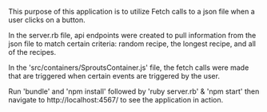 This purpose of this application is to utilize Fetch calls to a json file when a user clicks on a button.

In the server.rb file, api endpoints were created to pull information from the json file to match certain criteria: random recipe, the longest recipe, and all of the recipes.

In the 'src/containers/SproutsContainer.js' file, the fetch calls were made that are triggered when certain events are triggered by the user.

Run 'bundle' and 'npm install' followed by 'ruby server.rb' & 'npm start' then navigate to http://localhost:4567/ to see the application in action. 
